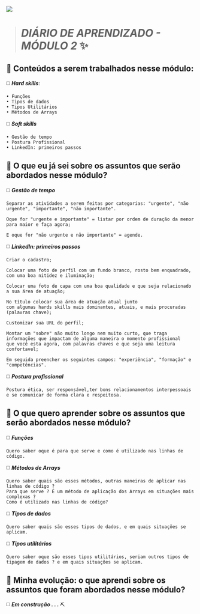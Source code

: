 ![](https://i.imgur.com/xG74tOh.png)

> # *DIÁRIO DE APRENDIZADO - MÓDULO 2* :sparkles:

## :pushpin: Conteúdos a serem trabalhados nesse módulo:

:white_medium_square: ***Hard skills***:

    • Funções
    • Tipos de dados 
    • Tipos Utilitários
    • Métodos de Arrays 

:white_medium_square: ***Soft skills***
      
    • Gestão de tempo 
    • Postura Profissional 
    • LinkedIn: primeiros passos 

## :pushpin: O que eu já sei sobre os assuntos que serão abordados nesse módulo?

:white_medium_square: ***Gestão de tempo***
    
    Separar as atividades a serem feitas por categorias: "urgente", "não urgente", "importante", "não importante".
  
    Oque for "urgente e importante" = listar por ordem de duração da menor para maior e faça agora;
  
    E oque for "não urgente e não importante" = agende.

:white_medium_square: ***LinkedIn: primeiros passos*** 

    Criar o cadastro;
  
    Colocar uma foto de perfil com um fundo branco, rosto bem enquadrado, com uma boa nitidez e iluminação;
  
    Colocar uma foto de capa com uma boa qualidade e que seja relacionado a sua área de atuação;
  
    No título colocar sua área de atuação atual junto 
    com algumas hards skills mais dominantes, atuais, e mais procuradas (palavras chave);
  
    Customizar sua URL do perfil;
  
    Montar um "sobre" não muito longo nem muito curto, que traga informações que impactam de alguma maneira o momento profissional
    que você esta agora, com palavras chaves e que seja uma leitura confortavel;
  
    Em seguida preencher os seguintes campos: "experiência", "formação" e "competências".

:white_medium_square: ***Postura profissional***
    
    Postura ética, ser responsável,ter bons relacionamentos interpessoais e se comunicar de forma clara e respeitosa.

## :pushpin: O que quero aprender sobre os assuntos que serão abordados nesse módulo?

:white_medium_square: ***Funções***
    
    Quero saber oque é para que serve e como é utilizado nas linhas de código.
  
:white_medium_square: ***Métodos de Arrays***
    
    Quero saber quais são esses métodos, outras maneiras de aplicar nas linhas de código ?
    Para que serve ? É um método de aplicação dos Arrays em situações mais complexas ?
    Como é utilizado nas linhas de código?
  
:white_medium_square: ***Tipos de dados***
    
    Quero saber quais são esses tipos de dados, e em quais situações se aplicam.

:white_medium_square: ***Tipos utilitários***
    
    Quero saber oque são esses tipos utilitários, seriam outros tipos de tipagem de dados ? e em quais situações se aplicam.
  
  
## :pushpin: Minha evolução: o que aprendi sobre os assuntos que foram abordados nesse módulo?

:white_medium_square: ***Em construção . . .*** :pick:
